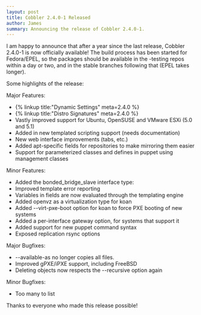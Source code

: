 ```yaml
---
layout: post
title: Cobbler 2.4.0-1 Released
author: James
summary: Announcing the release of Cobbler 2.4.0-1.
---
```

I am happy to announce that after a year since the last release, Cobbler 2.4.0-1 is now officially available! The build process has been started for Fedora/EPEL, so the packages should be available in the -testing repos within a day or two, and in the stable branches following that (EPEL takes longer).

Some highlights of the release:

Major Features:

* {% linkup title:"Dynamic Settings" meta=2.4.0 %}
* {% linkup title:"Distro Signatures" meta=2.4.0 %}
* Vastly improved support for Ubuntu, OpenSUSE and VMware ESXi (5.0 and 5.1)
* Added in new templated scripting support (needs documentation)
* New web interface improvements (tabs, etc.)
* Added apt-specific fields for repositories to make mirroring them easier
* Support for parameterized classes and defines in puppet using management classes

Minor Features:

* Added the bonded_bridge_slave interface type:
* Improved template error reporting
* Variables in fields are now evaluated through the templating engine
* Added openvz as a virtualization type for koan
* Added --virt-pxe-boot option for koan to force PXE booting of new systems
* Added a per-interface gateway option, for systems that support it
* Added support for new puppet command syntax
* Exposed replication rsync options

Major Bugfixes:

* --available-as no longer copies all files.
* Improved gPXE/iPXE support, including FreeBSD
* Deleting objects now respects the --recursive option again

Minor Bugfixes:

* Too many to list

Thanks to everyone who made this release possible!
